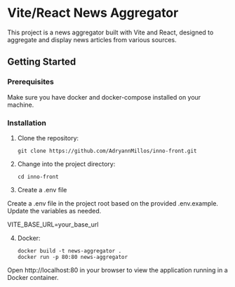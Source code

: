 # Vite/React News Aggregator

This project is a news aggregator built with Vite and React, designed to aggregate and display news articles from various sources.

## Getting Started

### Prerequisites
Make sure you have docker and docker-compose installed on your machine.

### Installation

1. Clone the repository:

    ```
    git clone https://github.com/AdryannMillos/inno-front.git
    ```

2. Change into the project directory:

    ```
    cd inno-front
    ```

3. Create a .env file
 
Create a .env file in the project root based on the provided .env.example. Update the variables as needed.

VITE_BASE_URL=your_base_url

4. Docker:

    ```
   docker build -t news-aggregator .
   docker run -p 80:80 news-aggregator
    ```

Open http://localhost:80 in your browser to view the application running in a Docker container.


